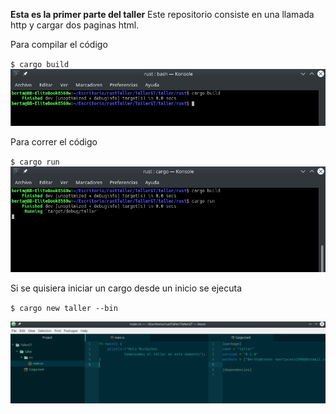 **Esta es la primer parte del taller**
Este repositorio consiste en una llamada http y cargar dos paginas html.

Para compilar el código

`$ cargo build`
![cargoBuild](https://github.com/BerthaBrenes/TalleRust/blob/master/imgs/cargoBuild.png)

Para correr el código

`$ cargo run`
![cargoRun](https://github.com/BerthaBrenes/TalleRust/blob/master/imgs/CargoRun.png)

Si se quisiera iniciar un cargo desde un inicio se ejecuta

`$ cargo new taller --bin`

![cargo](https://github.com/BerthaBrenes/TalleRust/blob/master/imgs/cargo.png)
